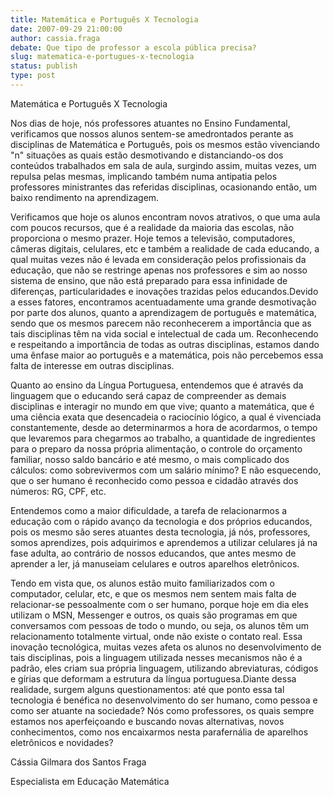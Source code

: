```yaml
---
title: Matemática e Português X Tecnologia
date: 2007-09-29 21:00:00
author: cassia.fraga
debate: Que tipo de professor a escola pública precisa?
slug: matematica-e-portugues-x-tecnologia
status: publish 
type: post
---
```


Matemática e Português X Tecnologia  

  

  

  

 Nos dias de hoje, nós professores atuantes no Ensino Fundamental, verificamos que nossos alunos sentem-se amedrontados perante as disciplinas de Matemática e Português, pois os mesmos estão vivenciando "n" situações as quais estão desmotivando e distanciando-os dos conteúdos trabalhados em sala de aula, surgindo assim, muitas vezes, um repulsa pelas mesmas, implicando também numa antipatia pelos professores ministrantes das referidas disciplinas, ocasionando então, um baixo rendimento na aprendizagem.  

 Verificamos que hoje os alunos encontram novos atrativos, o que uma aula com poucos recursos, que é a realidade da maioria das escolas, não proporciona o mesmo prazer. Hoje temos a televisão, computadores, câmeras digitais, celulares, etc e também a realidade de cada educando, a qual muitas vezes não é levada em consideração pelos profissionais da educação, que não se restringe apenas nos professores e sim ao nosso sistema de ensino, que não está preparado para essa infinidade de diferenças, particularidades e inovações trazidas pelos educandos.Devido a esses fatores, encontramos acentuadamente uma grande desmotivação por parte dos alunos, quanto a aprendizagem de português e matemática, sendo que os mesmos parecem não reconhecerem a importância que as tais disciplinas têm na vida social e intelectual de cada um. Reconhecendo e respeitando a importância de todas as outras disciplinas, estamos dando uma ênfase maior ao português e a matemática, pois não percebemos essa falta de interesse em outras disciplinas.  

 Quanto ao ensino da Língua Portuguesa, entendemos que é através da linguagem que o educando será capaz de compreender as demais disciplinas e interagir no mundo em que vive; quanto a matemática, que é uma ciência exata que desencadeia o raciocínio lógico, a qual é vivenciada constantemente, desde ao determinarmos a hora de acordarmos, o tempo que levaremos para chegarmos ao trabalho, a quantidade de ingredientes para o preparo da nossa própria alimentação, o controle do orçamento familiar, nosso saldo bancário e até mesmo, o mais complicado dos cálculos: como sobrevivermos com um salário mínimo? E não esquecendo, que o ser humano é reconhecido como pessoa e cidadão através dos números: RG, CPF, etc.  

 Entendemos como a maior dificuldade, a tarefa de relacionarmos a educação com o rápido avanço da tecnologia e dos próprios educandos, pois os mesmo são seres atuantes desta tecnologia, já nós, professores, somos aprendizes, pois adquirimos e aprendemos a utilizar celulares já na fase adulta, ao contrário de nossos educandos, que antes mesmo de aprender a ler, já manuseiam celulares e outros aparelhos eletrônicos.  

 Tendo em vista que, os alunos estão muito familiarizados com o computador, celular, etc, e que os mesmos nem sentem mais falta de relacionar-se pessoalmente com o ser humano, porque hoje em dia eles utilizam o MSN, Messenger e outros, os quais são programas em que conversamos com pessoas de todo o mundo, ou seja, os alunos têm um relacionamento totalmente virtual, onde não existe o contato real. Essa inovação tecnológica, muitas vezes afeta os alunos no desenvolvimento de tais disciplinas, pois a linguagem utilizada nesses mecanismos não é a padrão, eles criam sua própria linguagem, utilizando abreviaturas, códigos e gírias que deformam a estrutura da língua portuguesa.Diante dessa realidade, surgem alguns questionamentos: até que ponto essa tal tecnologia é benéfica no desenvolvimento do ser humano, como pessoa e como ser atuante na sociedade? Nós como professores, os quais sempre estamos nos aperfeiçoando e buscando novas alternativas, novos conhecimentos, como nos encaixarmos nesta parafernália de aparelhos eletrônicos e novidades?  

  

  

  

 Cássia Gilmara dos Santos Fraga  

 Especialista em Educação Matemática
